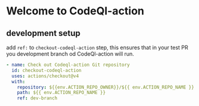 # Welcome to CodeQl-action

## development setup

add `ref:` to `checkout-codeql-action` step,
this ensures that in your test PR you development branch od CodeQl-action will run.

```yaml
- name: Check out Codeql-action Git repository
  id: checkout-codeql-action
  uses: actions/checkout@v4
  with:
    repository: ${{env.ACTION_REPO_OWNER}}/${{ env.ACTION_REPO_NAME }}
    path: ${{ env.ACTION_REPO_NAME }}
    ref: dev-branch
```
